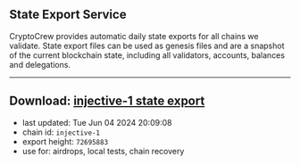 ## State Export Service
CryptoCrew provides automatic daily state exports for all chains we validate. State export files can be used as genesis files and are a snapshot of the current blockchain state, including all validators, accounts, balances and delegations.

---
**Download: [injective-1 state export](https://dl-eu2.ccvalidators.com/SERVICE/injective/injective-1_export_72695883.json)**
---

- last updated: Tue Jun 04 2024 20:09:08
- chain id: `injective-1`
- export height: `72695883`
- use for: airdrops, local tests, chain recovery
